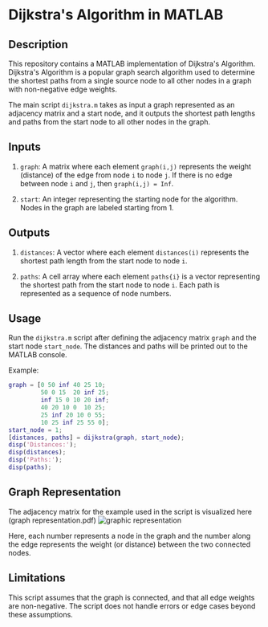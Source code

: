 # Dijkstra's Algorithm in MATLAB

## Description
This repository contains a MATLAB implementation of Dijkstra's Algorithm. Dijkstra's Algorithm is a popular graph search algorithm used to determine the shortest paths from a single source node to all other nodes in a graph with non-negative edge weights.

The main script `dijkstra.m` takes as input a graph represented as an adjacency matrix and a start node, and it outputs the shortest path lengths and paths from the start node to all other nodes in the graph.

## Inputs

1. `graph`: A matrix where each element `graph(i,j)` represents the weight (distance) of the edge from node `i` to node `j`. If there is no edge between node `i` and `j`, then `graph(i,j) = Inf`.

2. `start`: An integer representing the starting node for the algorithm. Nodes in the graph are labeled starting from 1.

## Outputs

1. `distances`: A vector where each element `distances(i)` represents the shortest path length from the start node to node `i`.

2. `paths`: A cell array where each element `paths{i}` is a vector representing the shortest path from the start node to node `i`. Each path is represented as a sequence of node numbers.

## Usage
Run the `dijkstra.m` script after defining the adjacency matrix `graph` and the start node `start_node`. The distances and paths will be printed out to the MATLAB console.

Example:
```MATLAB
graph = [0 50 inf 40 25 10; 
         50 0 15  20 inf 25;
         inf 15 0 10 20 inf;
         40 20 10 0  10 25;
         25 inf 20 10 0 55;
         10 25 inf 25 55 0];
start_node = 1;
[distances, paths] = dijkstra(graph, start_node);
disp('Distances:');
disp(distances);
disp('Paths:');
disp(paths);
```

## Graph Representation

The adjacency matrix for the example used in the script is visualized here (graph representation.pdf) 
![graphic representation](https://github.com/lzlbadguy/Dijkstras-Algorithm-in-MATLAB/assets/54171457/bacd3871-c05f-4c19-a6e2-38e529102935)


Here, each number represents a node in the graph and the number along the edge represents the weight (or distance) between the two connected nodes.

## Limitations
This script assumes that the graph is connected, and that all edge weights are non-negative. The script does not handle errors or edge cases beyond these assumptions.
